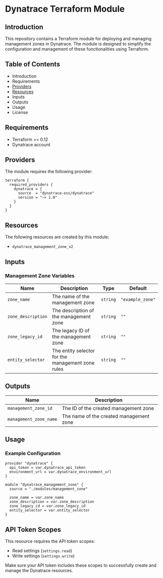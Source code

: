 # Dynatrace Terraform Module

## Introduction
This repository contains a Terraform module for deploying and managing management zones in Dynatrace. The module is designed to simplify the configuration and management of these functionalities using Terraform.

## Table of Contents
- Introduction
- Requirements
- [Providers](#providers)
- [Resources](#resources)
- Inputs
- Outputs
- Usage
- License

## Requirements
- Terraform >= 0.12
- Dynatrace account

## Providers
The module requires the following provider:

```hcl
terraform {
  required_providers {
    dynatrace = {
      source  = "dynatrace-oss/dynatrace"
      version = "~> 1.0"
    }
  }
}
```

## Resources
The following resources are created by this module:

- `dynatrace_management_zone_v2`

## Inputs
### Management Zone Variables
| Name | Description | Type | Default |
|------|-------------|------|---------|
| `zone_name` | The name of the management zone | `string` | `"example_zone"` |
| `zone_description` | The description of the management zone | `string` | `""` |
| `zone_legacy_id` | The legacy ID of the management zone | `string` | `""` |
| `entity_selector` | The entity selector for the management zone rules | `string` | `""` |

## Outputs
| Name | Description |
|------|-------------|
| `management_zone_id` | The ID of the created management zone |
| `management_zone_name` | The name of the created management zone |

## Usage
### Example Configuration
```hcl
provider "dynatrace" {
  api_token = var.dynatrace_api_token
  environment_url = var.dynatrace_environment_url
}

module "dynatrace_management_zone" {
  source = "./modules/management_zone"

  zone_name = var.zone_name
  zone_description = var.zone_description
  zone_legacy_id = var.zone_legacy_id
  entity_selector = var.entity_selector
}
```
## API Token Scopes
This resource requires the API token scopes:
- Read settings (`settings.read`)
- Write settings (`settings.write`)

Make sure your API token includes these scopes to successfully create and manage the Dynatrace  resources.